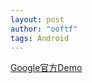 ```yaml
---
layout: post
author: "ooftf"
tags: Android
---
```


[Google官方Demo](https://github.com/googlesamples/android-architecture-components/tree/master/BasicSample)
